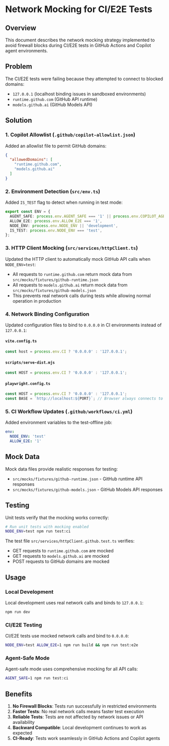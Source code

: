 # Network Mocking for CI/E2E Tests

## Overview

This document describes the network mocking strategy implemented to avoid firewall blocks during CI/E2E tests in GitHub Actions and Copilot agent environments.

## Problem

The CI/E2E tests were failing because they attempted to connect to blocked domains:
- `127.0.0.1` (localhost binding issues in sandboxed environments)
- `runtime.github.com` (GitHub API runtime)
- `models.github.ai` (GitHub Models API)

## Solution

### 1. Copilot Allowlist (`.github/copilot-allowlist.json`)

Added an allowlist file to permit GitHub domains:
```json
{
  "allowedDomains": [
    "runtime.github.com",
    "models.github.ai"
  ]
}
```

### 2. Environment Detection (`src/env.ts`)

Added `IS_TEST` flag to detect when running in test mode:
```typescript
export const ENV = {
  AGENT_SAFE: process.env.AGENT_SAFE === '1' || process.env.COPILOT_AGENT === 'true',
  ALLOW_E2E: process.env.ALLOW_E2E === '1',
  NODE_ENV: process.env.NODE_ENV || 'development',
  IS_TEST: process.env.NODE_ENV === 'test',
};
```

### 3. HTTP Client Mocking (`src/services/httpClient.ts`)

Updated the HTTP client to automatically mock GitHub API calls when `NODE_ENV=test`:

- All requests to `runtime.github.com` return mock data from `src/mocks/fixtures/github-runtime.json`
- All requests to `models.github.ai` return mock data from `src/mocks/fixtures/github-models.json`
- This prevents real network calls during tests while allowing normal operation in production

### 4. Network Binding Configuration

Updated configuration files to bind to `0.0.0.0` in CI environments instead of `127.0.0.1`:

#### `vite.config.ts`
```typescript
const host = process.env.CI ? '0.0.0.0' : '127.0.0.1';
```

#### `scripts/serve-dist.mjs`
```typescript
const HOST = process.env.CI ? '0.0.0.0' : '127.0.0.1';
```

#### `playwright.config.ts`
```typescript
const HOST = process.env.CI ? '0.0.0.0' : '127.0.0.1';
const BASE = `http://localhost:${PORT}`; // Browser always connects to localhost
```

### 5. CI Workflow Updates (`.github/workflows/ci.yml`)

Added environment variables to the test-offline job:
```yaml
env:
  NODE_ENV: 'test'
  ALLOW_E2E: '1'
```

## Mock Data

Mock data files provide realistic responses for testing:

- `src/mocks/fixtures/github-runtime.json` - GitHub runtime API responses
- `src/mocks/fixtures/github-models.json` - GitHub Models API responses

## Testing

Unit tests verify that the mocking works correctly:

```bash
# Run unit tests with mocking enabled
NODE_ENV=test npm run test:ci
```

The test file `src/services/httpClient.github.test.ts` verifies:
- GET requests to `runtime.github.com` are mocked
- GET requests to `models.github.ai` are mocked
- POST requests to GitHub domains are mocked

## Usage

### Local Development

Local development uses real network calls and binds to `127.0.0.1`:
```bash
npm run dev
```

### CI/E2E Testing

CI/E2E tests use mocked network calls and bind to `0.0.0.0`:
```bash
NODE_ENV=test ALLOW_E2E=1 npm run build && npm run test:e2e
```

### Agent-Safe Mode

Agent-safe mode uses comprehensive mocking for all API calls:
```bash
AGENT_SAFE=1 npm run test:ci
```

## Benefits

1. **No Firewall Blocks**: Tests run successfully in restricted environments
2. **Faster Tests**: No real network calls means faster test execution
3. **Reliable Tests**: Tests are not affected by network issues or API availability
4. **Backward Compatible**: Local development continues to work as expected
5. **CI-Ready**: Tests work seamlessly in GitHub Actions and Copilot agents
